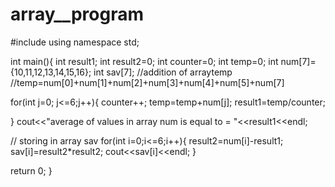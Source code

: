 # array__program
#include<iostream>
using namespace std;

int main(){
int result1;
int result2=0;
int counter=0;
int temp=0;
int num[7]={10,11,12,13,14,15,16};
int sav[7];
//addition of arraytemp
//temp=num[0]+num[1]+num[2]+num[3]+num[4]+num[5]+num[7]

for(int j=0; j<=6;j++){
counter++;
temp=temp+num[j];
result1=temp/counter;

}
cout<<"average of values in array num is equal to = "<<result1<<endl;

// storing in array sav
for(int i=0;i<=6;i++){
result2=num[i]-result1;
sav[i]=result2*result2;
cout<<sav[i]<<endl;
}

return 0;
}
